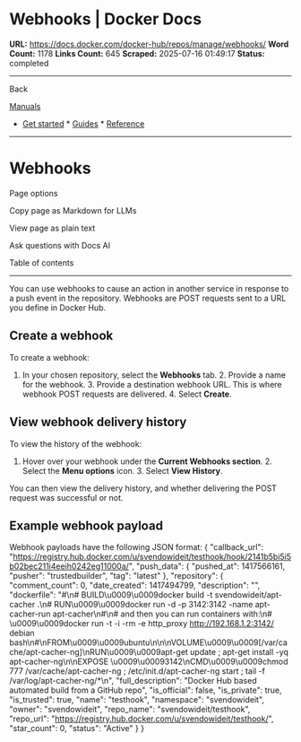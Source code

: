 # Webhooks | Docker Docs

**URL:** https://docs.docker.com/docker-hub/repos/manage/webhooks/
**Word Count:** 1178
**Links Count:** 645
**Scraped:** 2025-07-16 01:49:17
**Status:** completed

---

Back

[Manuals](https://docs.docker.com/manuals/)

  * [Get started](https://docs.docker.com/get-started/)   * [Guides](https://docs.docker.com/guides/)   * [Reference](https://docs.docker.com/reference/)

* * *

# Webhooks

Page options

Copy page as Markdown for LLMs

View page as plain text

Ask questions with Docs AI

Table of contents

* * *

You can use webhooks to cause an action in another service in response to a push event in the repository. Webhooks are POST requests sent to a URL you define in Docker Hub.

## Create a webhook

To create a webhook:

  1. In your chosen repository, select the **Webhooks** tab.   2. Provide a name for the webhook.   3. Provide a destination webhook URL. This is where webhook POST requests are delivered.   4. Select **Create**.

## View webhook delivery history

To view the history of the webhook:

  1. Hover over your webhook under the **Current Webhooks section**.   2. Select the **Menu options** icon.   3. Select **View History**.

You can then view the delivery history, and whether delivering the POST request was successful or not.

## Example webhook payload

Webhook payloads have the following JSON format:               {       "callback_url": "https://registry.hub.docker.com/u/svendowideit/testhook/hook/2141b5bi5i5b02bec211i4eeih0242eg11000a/",       "push_data": {         "pushed_at": 1417566161,         "pusher": "trustedbuilder",         "tag": "latest"       },       "repository": {         "comment_count": 0,         "date_created": 1417494799,         "description": "",         "dockerfile": "#\n# BUILD\u0009\u0009docker build -t svendowideit/apt-cacher .\n# RUN\u0009\u0009docker run -d -p 3142:3142 -name apt-cacher-run apt-cacher\n#\n# and then you can run containers with:\n# \u0009\u0009docker run -t -i -rm -e http_proxy http://192.168.1.2:3142/ debian bash\n#\nFROM\u0009\u0009ubuntu\n\n\nVOLUME\u0009\u0009[/var/cache/apt-cacher-ng]\nRUN\u0009\u0009apt-get update ; apt-get install -yq apt-cacher-ng\n\nEXPOSE \u0009\u00093142\nCMD\u0009\u0009chmod 777 /var/cache/apt-cacher-ng ; /etc/init.d/apt-cacher-ng start ; tail -f /var/log/apt-cacher-ng/*\n",         "full_description": "Docker Hub based automated build from a GitHub repo",         "is_official": false,         "is_private": true,         "is_trusted": true,         "name": "testhook",         "namespace": "svendowideit",         "owner": "svendowideit",         "repo_name": "svendowideit/testhook",         "repo_url": "https://registry.hub.docker.com/u/svendowideit/testhook/",         "star_count": 0,         "status": "Active"       }     }